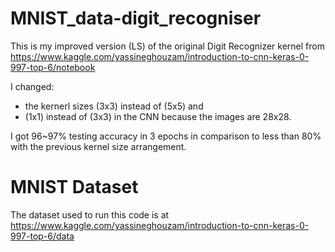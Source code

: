 # MNIST_data-digit_recogniser
This is my improved version (LS) of the original Digit Recognizer kernel from https://www.kaggle.com/yassineghouzam/introduction-to-cnn-keras-0-997-top-6/notebook

I changed:
* the kernerl sizes (3x3) instead of (5x5) and
* (1x1) instead of (3x3) in the CNN because the images are 28x28.

I got 96~97% testing accuracy in 3 epochs in comparison to less than 80% with the previous kernel size arrangement.

# MNIST Dataset
The dataset used to run this code is at https://www.kaggle.com/yassineghouzam/introduction-to-cnn-keras-0-997-top-6/data
